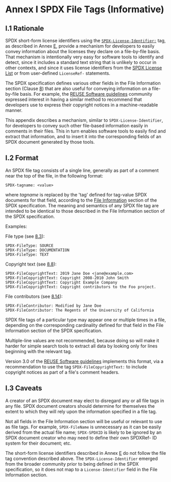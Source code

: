 # Annex I SPDX File Tags (Informative)

## I.1 Rationale

SPDX short-form license identifiers using the [`SPDX-License-Identifier:`](https://spdx.org/ids) tag, as described in Annex [E](./appendix-V-using-SPDX-short-identifiers-in-source-files.md), provide a mechanism for developers to easily convey information about the licenses they declare on a file-by-file basis. That mechanism is intentionally very easy for software tools to identify and detect, since it includes a standard text string that is unlikely to occur in other contexts, and since it uses license identifiers from the [SPDX License List](https://spdx.org/licenses) or from user-defined `LicenseRef-` statements.

The SPDX specification defines various other fields in the File Information section (Clause [8](./4-file-information.md)) that are also useful for conveying information on a file-by-file basis. For example, the [REUSE Software guidelines](https://reuse.software) community expressed interest in having a similar method to recommend that developers use to express their copyright notices in a machine-readable manner.

This appendix describes a mechanism, similar to `SPDX-License-Identifier`, for developers to convey such other file-based information easily in comments in their files. This in turn enables software tools to easily find and extract that information, and to insert it into the corresponding fields of an SPDX document generated by those tools.

## I.2 Format

An SPDX file tag consists of a single line, generally as part of a comment near the top of the file, in the following format:

```text
SPDX-tagname: <value>
```

where _tagname_ is replaced by the 'tag' defined for tag-value SPDX documents for that field, according to the [File Information](./4-file-information.md) section of the SPDX specification. The meaning and semantics of any SPDX file tag are intended to be identical to those described in the File Information section of the SPDX specification.

Examples:

File type (see [8.3](./4-file-information.md#4.3)):

```text
SPDX-FileType: SOURCE
SPDX-FileType: DOCUMENTATION
SPDX-FileType: TEXT
```

Copyright text (see [8.8](./4-file-information.md#4.8)):

```text
SPDX-FileCopyrightText: 2019 Jane Doe <jane@example.com>
SPDX-FileCopyrightText: Copyright 2008-2010 John Smith
SPDX-FileCopyrightText: Copyright Example Company
SPDX-FileCopyrightText: Copyright contributors to the Foo project.
```

File contributors (see [8.14](./4-file-information.md#4.14)):

```text
SPDX-FileContributor: Modified by Jane Doe
SPDX-FileContributor: The Regents of the University of California
```

SPDX file tags of a particular type may appear one or multiple times in a file, depending on the corresponding cardinality defined for that field in the File Information section of the SPDX specification.

Multiple-line values are not recommended, because doing so will make it harder for simple search tools to extract all data by looking only for lines beginning with the relevant tag.

Version 3.0 of the [REUSE Software guidelines](https://reuse.software/spec/) implements this format, via a recommendation to use the tag `SPDX-FileCopyrightText:` to include copyright notices as part of a file's comment headers.

## I.3 Caveats

A creator of an SPDX document may elect to disregard any or all file tags in any file. SPDX document creators should determine for themselves the extent to which they will rely upon the information specified in a file tag.

Not all fields in the File Information section will be useful or relevant to use as file tags. For example, `SPDX-FileName` is unnecessary as it can be easily derived from the actual file name; `SPDX-SPDXID` is likely to be ignored by an SPDX document creator who may need to define their own SPDXRef- ID system for their document; etc.

The short-form license identifiers described in Annex [E](./appendix-V-using-SPDX-short-identifiers-in-source-files.md) do not follow the file tag convention described above. The `SPDX-License-Identifier` emerged from the broader community prior to being defined in the SPDX specification, so it does not map to a `License-Identifier` field in the File Information section.
